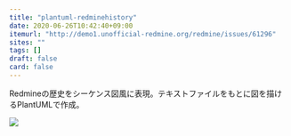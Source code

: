 ```yaml
---
title: "plantuml-redminehistory"
date: 2020-06-26T10:42:40+09:00
itemurl: "http://demo1.unofficial-redmine.org/redmine/issues/61296"
sites: ""
tags: []
draft: false
card: false
---
```


Redmineの歴史をシーケンス図風に表現。テキストファイルをもとに図を描けるPlantUMLで作成。

<a href="http://demo1.unofficial-redmine.org/redmine/issues/61296#content"><img src="../plantuml-redminehistory.png"></a>
